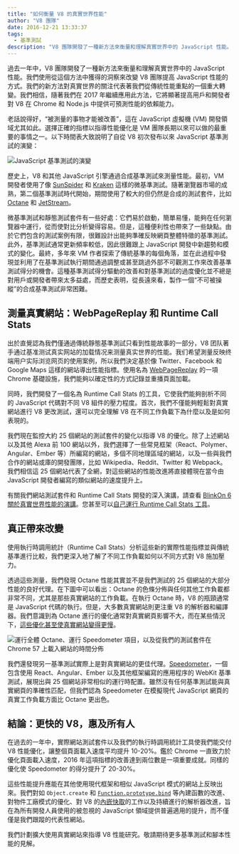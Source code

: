 ```yaml
---
title: "如何衡量 V8 的真實世界性能"
author: "V8 團隊"
date: 2016-12-21 13:33:37
tags:
  - 基準測試
description: "V8 團隊開發了一種新方法來衡量和理解真實世界中的 JavaScript 性能。"
---
```

過去一年中，V8 團隊開發了一種新方法來衡量和理解真實世界中的 JavaScript 性能。我們使用從這個方法中獲得的洞察來改變 V8 團隊提高 JavaScript 性能的方式。我們的新方法對真實世界的關注代表著我們從傳統性能重點的一個重大轉變。我們相信，隨著我們在 2017 年繼續應用此方法，它將顯著提高用戶和開發者對 V8 在 Chrome 和 Node.js 中提供可預測性能的依賴能力。

<!--truncate-->
老話說得好，“被測量的事物才能被改善”，這在 JavaScript 虛擬機 (VM) 開發領域尤其如此。選擇正確的指標以指導性能優化是 VM 團隊長期以來可以做的最重要的事情之一。以下時間表大致說明了自從 V8 初次發布以來 JavaScript 基準測試的演變：

![JavaScript 基準測試的演變](/_img/real-world-performance/evolution.png)

歷史上，V8 和其他 JavaScript 引擎通過合成基準測試來測量性能。最初，VM 開發者使用了像 [SunSpider](https://webkit.org/perf/sunspider/sunspider.html) 和 [Kraken](http://krakenbenchmark.mozilla.org/) 這樣的微基準測試。隨著瀏覽器市場的成熟，第二個基準測試時代開始，期間使用了較大的但仍然是合成的測試套件，比如 [Octane](http://chromium.github.io/octane/) 和 [JetStream](http://browserbench.org/JetStream/)。

微基準測試和靜態測試套件有一些好處：它們易於啟動，簡單易懂，能夠在任何瀏覽器中運行，從而使對比分析變得容易。但是，這種便利性也帶來了一些缺點。由於它們包含的測試案例有限，很難設計出能夠準確反映網頁整體特徵的基準測試。此外，基準測試通常更新頻率較低，因此很難跟上 JavaScript 開發中新趨勢和模式的變化。最終，多年來 VM 作者探索了傳統基準的每個角落，並在此過程中發現並利用了在基準測試執行期間通過調整或甚至跳過外部不可觀測工作來改善基準測試得分的機會。這種基準測試得分驅動的改善和對基準測試的過度優化並不總是對用戶或開發者帶來太多益處，而歷史表明，從長遠來看，製作一個“不可被操縱”的合成基準測試非常困難。

## 測量真實網站：WebPageReplay 和 Runtime Call Stats

出於直覺認為我們僅通過傳統靜態基準測試只看到性能故事的一部分，V8 团队著手通过基准测试真实网站的加载情况来测量真实世界的性能。我们希望測量反映终端用户实际浏览网页的使用案例，所以我們決定基於像 Twitter、Facebook 和 Google Maps 這樣的網站導出性能指標。使用名為 [WebPageReplay](https://github.com/chromium/web-page-replay) 的一項 Chrome 基礎設施，我們能夠以確定性的方式記錄並重播頁面加載。

同時，我們開發了一個名為 Runtime Call Stats 的工具，它使我們能夠剖析不同的 JavaScript 代碼對不同 V8 組件的壓力程度。首次，我們不僅能夠輕鬆對真實網站進行 V8 更改測試，還可以完全理解 V8 在不同工作負載下為什麼以及是如何表現的。

我們現在監控大約 25 個網站的測試套件的變化以指導 V8 的優化。除了上述網站以及其他 Alexa 前 100 網站以外，我們選擇了一些常見框架（React、Polymer、Angular、Ember 等）所編寫的網站，多個不同地理區域的網站，以及一些與我們合作的網站或庫的開發團隊，比如 Wikipedia、Reddit、Twitter 和 Webpack。我們相信這 25 個網站代表了全網，對這些網站的性能改進將直接體現在當今由 JavaScript 開發者編寫的類似網站的速度提升上。

有關我們網站測試套件和 Runtime Call Stats 開發的深入演講，請查看 [BlinkOn 6 關於真實世界性能的演講](https://www.youtube.com/watch?v=xCx4uC7mn6Y)。您甚至可以[自己運行 Runtime Call Stats 工具](/docs/rcs)。

## 真正帶來改變

使用執行時調用統計（Runtime Call Stats）分析這些新的實際性能指標並與傳統基準進行比較，我們更深入地了解了不同工作負載如何以不同方式對 V8 施加壓力。

透過這些測量，我們發現 Octane 性能其實並不是我們測試的 25 個網站的大部分性能的良好代理。在下圖中可以看出：Octane 的色條分佈與任何其他工作負載都非常不同，尤其是那些真實網站的工作負載。在執行 Octane 時，V8 的瓶頸通常是 JavaScript 代碼的執行。但是，大多數真實網站則更注重 V8 的解析器和編譯器。我們意識到為 Octane 進行的優化通常對真實網頁影響不大，而在某些情況下，[這些優化甚至使真實網站變得更慢](https://benediktmeurer.de/2016/12/16/the-truth-about-traditional-javascript-benchmarks/#a-closer-look-at-octane)。

![運行全體 Octane、運行 Speedometer 項目，以及從我們的測試套件在 Chrome 57 上載入網站的時間分佈](/_img/real-world-performance/startup-distribution.png)

我們還發現另一基準測試實際上是對真實網站的更佳代理。[Speedometer](http://browserbench.org/Speedometer/)，一個包含使用 React、Angular、Ember 以及其他框架編寫的應用程序的 WebKit 基準測試，展現出與 25 個網站非常相似的運行時配置。雖然沒有任何基準測試能與真實網頁的準確性匹配，但我們認為 Speedometer 在模擬現代 JavaScript 網頁的真實工作負載方面比 Octane 更出色。

## 結論：更快的 V8，惠及所有人

在過去的一年中，實際網站測試套件以及我們的執行時調用統計工具使我們能交付 V8 性能優化，讓整個頁面載入速度平均提升 10-20%。鑑於 Chrome 一直致力於優化頁面載入速度，2016 年這項指標的改善達到兩位數是一項重要成就。同樣的優化使 Speedometer 的得分提升了 20-30%。

這些性能提升應能在其他使用現代框架和相似 JavaScript 模式的網站上反映出來。我們對如 `Object.create` 和 [`Function.prototype.bind`](https://benediktmeurer.de/2015/12/25/a-new-approach-to-function-prototype-bind/) 等內建函數的改進、對物件工廠模式的優化、對 V8 的[內嵌快取](https://en.wikipedia.org/wiki/Inline_caching)的工作以及持續進行的解析器改進，旨在為所有開發人員使用的被忽視的 JavaScript 領域提供普遍適用的提升，而不僅僅是我們跟蹤的代表性網站。

我們計劃擴大使用真實網站來指導 V8 性能研究。敬請期待更多基準測試和腳本性能的見解。
